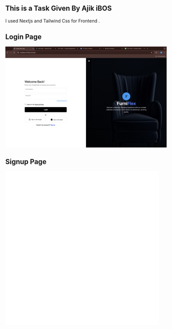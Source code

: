 ## This is a Task Given By Ajik iBOS

I used Nextjs and Tailwind Css for Frontend .

## Login Page

![alt text](image.png)

## Signup Page

![alt text](image-1.png)
